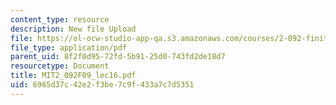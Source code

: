 ```yaml
---
content_type: resource
description: New file Upload
file: https://ol-ocw-studio-app-qa.s3.amazonaws.com/courses/2-092-finite-element-analysis-of-solids-and-fluids-i-fall-2009/6965d37c42e2f3be7c9f433a7c7d5351_MIT2_092F09_lec16.pdf
file_type: application/pdf
parent_uid: 8f2f0d95-72fd-5b91-25d0-743fd2de18d7
resourcetype: Document
title: MIT2_092F09_lec16.pdf
uid: 6965d37c-42e2-f3be-7c9f-433a7c7d5351
---
```

